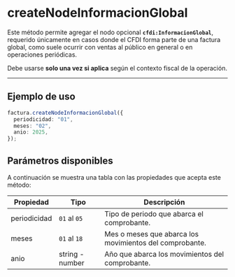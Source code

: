 # createNodeInformacionGlobal

Este método permite agregar el nodo opcional **`cfdi:InformacionGlobal`**, requerido únicamente en casos donde el CFDI forma parte de una factura global, como suele ocurrir con ventas al público en general o en operaciones periódicas.

Debe usarse **solo una vez si aplica** según el contexto fiscal de la operación.

---

## Ejemplo de uso

```ts
factura.createNodeInformacionGlobal({
  periodicidad: "01",
  meses: "02",
  anio: 2025,
});
```

## Parámetros disponibles

A continuación se muestra una tabla con las propiedades que acepta este método:

| Propiedad    | Tipo            | Descripción                                             |
| ------------ | --------------- | ------------------------------------------------------- |
| periodicidad | `01` al `05`    | Tipo de periodo que abarca el comprobante.              |
| meses        | `01` al `18`    | Mes o meses que abarca los movimientos del comprobante. |
| anio         | string - number | Año que abarca los movimientos del comprobante.         |

<!-- ## Lista de errores

Vaya a la seccion <a href="/docs/v3.0/validador/lista-de-errores#informacion-global">`Lista de errores:InformacionGlobal`</a> para tener la lista de errores que se puede generar. -->

